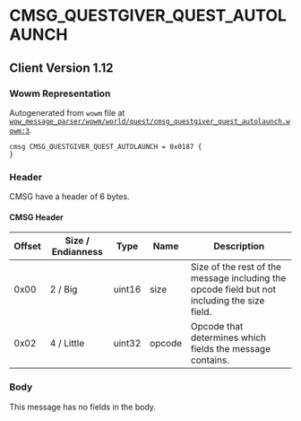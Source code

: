 # CMSG_QUESTGIVER_QUEST_AUTOLAUNCH

## Client Version 1.12

### Wowm Representation

Autogenerated from `wowm` file at [`wow_message_parser/wowm/world/quest/cmsg_questgiver_quest_autolaunch.wowm:3`](https://github.com/gtker/wow_messages/tree/main/wow_message_parser/wowm/world/quest/cmsg_questgiver_quest_autolaunch.wowm#L3).
```rust,ignore
cmsg CMSG_QUESTGIVER_QUEST_AUTOLAUNCH = 0x0187 {
}
```
### Header

CMSG have a header of 6 bytes.

#### CMSG Header

| Offset | Size / Endianness | Type   | Name   | Description |
| ------ | ----------------- | ------ | ------ | ----------- |
| 0x00   | 2 / Big           | uint16 | size   | Size of the rest of the message including the opcode field but not including the size field.|
| 0x02   | 4 / Little        | uint32 | opcode | Opcode that determines which fields the message contains.|

### Body

This message has no fields in the body.

